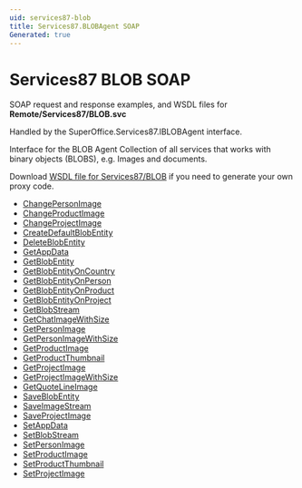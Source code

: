 ```yaml
---
uid: services87-blob
title: Services87.BLOBAgent SOAP
Generated: true
---
```


# Services87 BLOB SOAP

SOAP request and response examples, and WSDL files for **Remote/Services87/BLOB.svc**

Handled by the <see cref="T:SuperOffice.Services87.IBLOBAgent">SuperOffice.Services87.IBLOBAgent</see> interface.

Interface for the BLOB Agent
Collection of all services that works with binary objects (BLOBS), e.g. Images and documents.

Download [WSDL file for Services87/BLOB](../Services87-BLOB.md) if you need to generate your own proxy code.

* [ChangePersonImage](ChangePersonImage.md)
* [ChangeProductImage](ChangeProductImage.md)
* [ChangeProjectImage](ChangeProjectImage.md)
* [CreateDefaultBlobEntity](CreateDefaultBlobEntity.md)
* [DeleteBlobEntity](DeleteBlobEntity.md)
* [GetAppData](GetAppData.md)
* [GetBlobEntity](GetBlobEntity.md)
* [GetBlobEntityOnCountry](GetBlobEntityOnCountry.md)
* [GetBlobEntityOnPerson](GetBlobEntityOnPerson.md)
* [GetBlobEntityOnProduct](GetBlobEntityOnProduct.md)
* [GetBlobEntityOnProject](GetBlobEntityOnProject.md)
* [GetBlobStream](GetBlobStream.md)
* [GetChatImageWithSize](GetChatImageWithSize.md)
* [GetPersonImage](GetPersonImage.md)
* [GetPersonImageWithSize](GetPersonImageWithSize.md)
* [GetProductImage](GetProductImage.md)
* [GetProductThumbnail](GetProductThumbnail.md)
* [GetProjectImage](GetProjectImage.md)
* [GetProjectImageWithSize](GetProjectImageWithSize.md)
* [GetQuoteLineImage](GetQuoteLineImage.md)
* [SaveBlobEntity](SaveBlobEntity.md)
* [SaveImageStream](SaveImageStream.md)
* [SaveProjectImage](SaveProjectImage.md)
* [SetAppData](SetAppData.md)
* [SetBlobStream](SetBlobStream.md)
* [SetPersonImage](SetPersonImage.md)
* [SetProductImage](SetProductImage.md)
* [SetProductThumbnail](SetProductThumbnail.md)
* [SetProjectImage](SetProjectImage.md)
